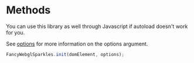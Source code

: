 # Methods

You can use this library as well through Javascript if autoload doesn't work for you.

See [options](/usage/options) for more information on the options argument.

``` javascript
FancyWebglSparkles.init(domElement, options);
```
